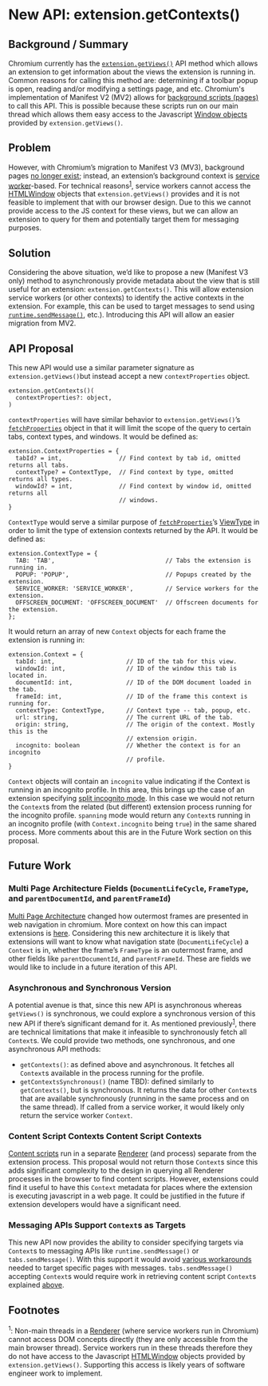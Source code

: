 # New API: extension.getContexts()

## Background / Summary

Chromium currently has the
<code>[extension.getViews()](https://developer.chrome.com/docs/extensions/reference/extension/#method-getViews)</code>
API method which allows an extension to get information about the views the
extension is running in. Common reasons for calling this method are: determining
if a toolbar popup is open, reading and/or modifying a settings page, and etc.
Chromium's implementation of Manifest V2 (MV2) allows for
[background scripts (pages)](https://developer.chrome.com/docs/extensions/mv2/background_pages/)
to call this API. This is possible because these scripts run on our main thread
which allows them easy access to the Javascript
[Window objects](http://go/mdn/API/Window#instance_properties) provided by
<code>extension.getViews()</code>.

## Problem

However, with Chromium’s migration to Manifest V3 (MV3), background pages
[no longer exist](https://developer.chrome.com/docs/extensions/mv3/migrating_to_service_workers/);
instead, an extension’s background context is
[service worker](https://developer.chrome.com/docs/workbox/service-worker-overview/)-based.
For technical reasons<sup>[1](#footnotes)</sup>, service workers cannot access
the [HTMLWindow](http://go/mdn/API/Window#instance_properties) objects that
`extension.getViews()` provides and it is not feasible to implement that with
our browser design. Due to this we cannot provide access to the JS context for
these views, but we can allow an extension to query for them and potentially
target them for messaging purposes.

## Solution

Considering the above situation, we’d like to propose a new (Manifest V3 only)
method to asynchronously provide metadata about the view that is still useful
for an extension: `extension.getContexts()`. This will allow extension service
workers (or other contexts) to identify the active contexts in the extension.
For example, this can be used to target messages to send using
<code>[runtime.sendMessage()](https://developer.chrome.com/docs/extensions/reference/runtime/#method-sendMessage)</code>,
etc.). Introducing this API will allow an easier migration from MV2.

## API Proposal

This new API would use a similar parameter signature as
`extension.getViews()`but instead accept a new `contextProperties` object.

```
extension.getContexts()(
  contextProperties?: object,
)
```

`contextProperties` will have similar behavior to `extension.getViews()`’s
<code>[fetchProperties](https://developer.chrome.com/docs/extensions/reference/extension/#method-getViews)</code>
object in that it will limit the scope of the query to certain tabs, context
types, and windows. It would be defined as:

```
extension.ContextProperties = {
  tabId? = int,                // Find context by tab id, omitted returns all tabs.
  contextType? = ContextType,  // Find context by type, omitted returns all types.
  windowId? = int,             // Find context by window id, omitted returns all
                               // windows.
}
```

`ContextType` would serve a similar purpose of
<code>[fetchProperties](https://developer.chrome.com/docs/extensions/reference/extension/#method-getViews)</code>’s
[ViewType](https://developer.chrome.com/docs/extensions/reference/extension/#type-ViewType)
in order to limit the type of extension contexts returned by the API. It would
be defined as:

```
extension.ContextType = {
  TAB: 'TAB',                               // Tabs the extension is running in.
  POPUP: 'POPUP',                           // Popups created by the extension.
  SERVICE_WORKER: 'SERVICE_WORKER',         // Service workers for the extension.
  OFFSCREEN_DOCUMENT: 'OFFSCREEN_DOCUMENT'  // Offscreen documents for the extension.
};
```

It would return an array of new `Context` objects for each frame the extension
is running in:

```
extension.Context = {
  tabId: int,                    // ID of the tab for this view.
  windowId: int,                 // ID of the window this tab is located in.
  documentId: int,               // ID of the DOM document loaded in the tab.
  frameId: int,                  // ID of the frame this context is running for.
  contextType: ContextType,      // Context type -- tab, popup, etc.
  url: string,                   // The current URL of the tab.
  origin: string,                // The origin of the context. Mostly this is the
                                 // extension origin.
  incognito: boolean             // Whether the context is for an incognito
                                 // profile.
}
```

`Context` objects will contain an `incognito` value indicating if the Context is
running in an incognito profile. In this area, this brings up the case of an
extension specifying
[split incognito mode](https://developer.chrome.com/docs/extensions/mv3/manifest/incognito/#split).
In this case we would not return the <code>Context</code>s from the related (but
different) extension process running for the incognito profile.
<code>spanning</code> mode would return any <code>Context</code>s running in an
incognito profile (with <code>Context.incognito</code> being <code>true</code>)
in the same shared process. More comments about this are in the Future Work
section on this proposal.

## Future Work

### Multi Page Architecture Fields (`DocumentLifeCycle`, `FrameType`, and `parentDocumentId`, and `parentFrameId`)

[Multi Page Architecture](http://doc/1NginQ8k0w3znuwTiJ5qjYmBKgZDekvEPC22q0I4swxQ#heading=h.w1qo2n6sr8wn)
changed how outermost frames are presented in web navigation in chromium. More
context on how this can impact extensions is
[here](https://developer.chrome.com/blog/extension-instantnav/). Considering
this new architecture it is likely that extensions will want to know what
navigation state (`DocumentLifeCycle`) a `Context` is in, whether the frame’s
`FrameType` is an outermost frame, and other fields like `parentDocumentId`, and
`parentFrameId`. These are fields we would like to include in a future iteration
of this API.

### Asynchronous and Synchronous Version

A potential avenue is that, since this new API is asynchronous whereas
`getViews()` is synchronous, we could explore a synchronous version of this new
API if there’s significant demand for it. As mentioned
previously<sup>[1](#footnotes)</sup>, there are technical limitations that make
it infeasible to synchronously fetch all `Context`s. We could provide two
methods, one synchronous, and one asynchronous API methods:

*   `getContexts()`: as defined above and asynchronous. It fetches all
    `Context`s available in the process running for the profile.
*   `getContextsSynchronous()` (name TBD): defined similarly to `getContexts()`,
    but is synchronous. It returns the data for other `Context`s that are
    available synchronously (running in the same process and on the same
    thread). If called from a service worker, it would likely only return the
    service worker `Context`.

### Content Script Contexts <a name="content-scripts-fw">Content Script Contexts</a>

[Content scripts](https://developer.chrome.com/docs/extensions/mv3/content_scripts/)
run in a separate
[Renderer](https://developer.chrome.com/blog/inside-browser-part3/) (and
process) separate from the extension process. This proposal would not return
those `Context`s since this adds significant complexity to the design in
querying all Renderer processes in the browser to find content scripts. However,
extensions could find it useful to have this `Context` metadata for places where
the extension is executing javascript in a web page. It could be justified in
the future if extension developers would have a significant need.

### Messaging APIs Support `Context`s as Targets

This new API now provides the ability to consider specifying targets via
`Context`s to messaging APIs like `runtime.sendMessage()` or
`tabs.sendMessage()`. With this support it would avoid
[various workarounds](https://github.com/w3c/webextensions/pull/334#issuecomment-1343255899)
needed to target specific pages with messages. `tabs.sendMessage()` accepting
`Context`s would require work in retrieving content script `Context`s explained
[above](#content-scripts-fw).

## <a name="footnotes">Footnotes</a>

<sup>1</sup>: Non-main threads in a
[Renderer](https://developer.chrome.com/blog/inside-browser-part3/) (where
service workers run in Chromium) cannot access DOM concepts directly (they are
only accessible from the main browser thread). Service workers run in these
threads therefore they do not have access to the Javascript
[HTMLWindow](http://go/mdn/API/Window#instance_properties) objects provided by
`extension.getViews()`. Supporting this access is likely years of software
engineer work to implement.
